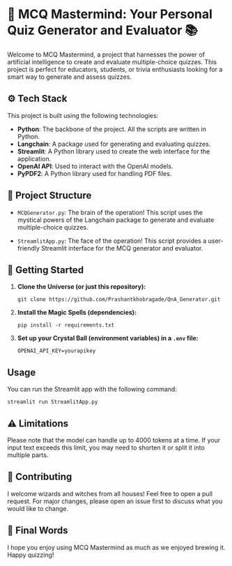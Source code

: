 # 🧠 MCQ Mastermind: Your Personal Quiz Generator and Evaluator 📚

Welcome to MCQ Mastermind, a project that harnesses the power of artificial intelligence to create and evaluate multiple-choice quizzes. This project is perfect for educators, students, or trivia enthusiasts looking for a smart way to generate and assess quizzes.

## ⚙️ Tech Stack

This project is built using the following technologies:

- **Python**: The backbone of the project. All the scripts are written in Python.
- **Langchain**: A package used for generating and evaluating quizzes.
- **Streamlit**: A Python library used to create the web interface for the application.
- **OpenAI API**: Used to interact with the OpenAI models.
- **PyPDF2**: A Python library used for handling PDF files.

## 🧩 Project Structure

- `MCQGenerator.py`: The brain of the operation! This script uses the mystical powers of the Langchain package to generate and evaluate multiple-choice quizzes.

- `StreamlitApp.py`: The face of the operation! This script provides a user-friendly Streamlit interface for the MCQ generator and evaluator.


## 🚀 Getting Started

1. **Clone the Universe (or just this repository):**
    ```
    git clone https://github.com/Prashantkhobragade/QnA_Generator.git
    ```
2. **Install the Magic Spells (dependencies):**
    ```
    pip install -r requirements.txt
    ```
3. **Set up your Crystal Ball (environment variables) in a `.env` file:**
    ```
    OPENAI_API_KEY=yourapikey
    ```


## Usage

You can run the Streamlit app with the following command:
```
streamlit run StreamlitApp.py

```

## ⚠️ Limitations

Please note that the model can handle up to 4000 tokens at a time. If your input text exceeds this limit, you may need to shorten it or split it into multiple parts.


## 🤝 Contributing

I welcome wizards and witches from all houses! Feel free to open a pull request. For major changes, please open an issue first to discuss what you would like to change.


## 🎉 Final Words

I hope you enjoy using MCQ Mastermind as much as we enjoyed brewing it. Happy quizzing!
